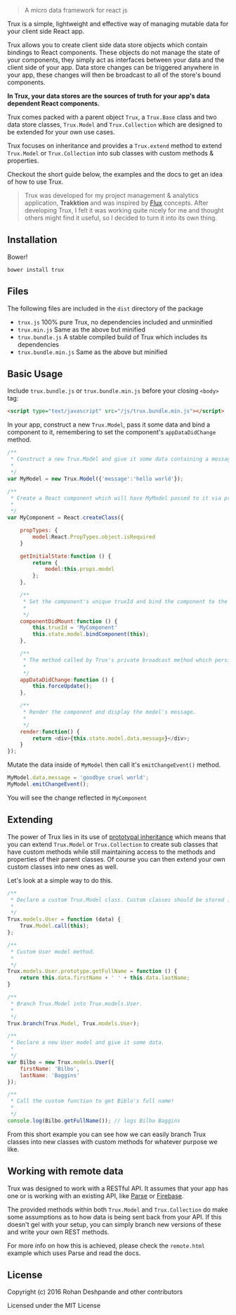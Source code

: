 > A micro data framework for react js

Trux is a simple, lightweight and effective way of managing mutable data for your client side React app.

Trux allows you to create client side data store objects which contain bindings to React components. These objects do not manage the state of your components, they simply act as interfaces between your data and the client side of your app. Data store changes can be triggered anywhere in your app, these changes will then be broadcast to all of the store's bound components.

**In Trux, your data stores are the sources of truth for your app's data dependent React components.**

Trux comes packed with a parent object `Trux`, a `Trux.Base` class and two data store classes, `Trux.Model` and `Trux.Collection` which are designed to be extended for your own use cases.

Trux focuses on inheritance and provides a `Trux.extend` method to extend `Trux.Model` or `Trux.Collection` into sub classes with custom methods & properties.

Checkout the short guide below, the examples and the docs to get an idea of how to use Trux.

> Trux was developed for my project management & analytics application, **Trakktion** and was inspired by [Flux](https://facebook.github.io/flux/) concepts. After developing Trux, I felt it was working quite nicely for me and thought others might find it useful, so I decided to turn it into its own thing.

## Installation
Bower!

```
bower install trux
```

## Files
The following files are included in the `dist` directory of the package

* `trux.js` 100% pure Trux, no dependencies included and unminified
* `trux.min.js` Same as the above but minified
* `trux.bundle.js` A stable compiled build of Trux which includes its dependencies
* `trux.bundle.min.js` Same as the above but minified

## Basic Usage

Include `trux.bundle.js` or `trux.bundle.min.js` before your closing `<body>` tag:

```html
<script type="text/javascript" src="/js/trux.bundle.min.js"></script>
```

In your app, construct a new `Trux.Model`, pass it some data and bind a component to it, remembering to set the component's `appDataDidChange` method.

```javascript
/**
 * Construct a new Trux.Model and give it some data containing a message property.
 *
 */
var MyModel = new Trux.Model({'message':'hello world'});

/**
 * Create a React component which will have MyModel passed to it via props.
 *
 */
var MyComponent = React.createClass({

	propTypes: {
		model:React.PropTypes.object.isRequired
	}

    getInitialState:function () {
        return {
            model:this.props.model
        };
    },

    /**
     * Set the component's unique truxId and bind the component to the model.
     *
     */
    componentDidMount:function () {
        this.truxId = 'MyComponent'
        this.state.model.bindComponent(this);
    },

    /**
     * The method called by Trux's private broadcast method which persists changes in data across bound components.
     *
     */
    appDataDidChange:function () {
        this.forceUpdate();
    },

    /**
     * Render the component and display the model's message.
     *
     */
    render:function() {
        return <div>{this.state.model.data.message}</div>;
    }
});
```

Mutate the data inside of `MyModel` then call it's `emitChangeEvent()` method.

```javascript
MyModel.data.message = 'goodbye cruel world';
MyModel.emitChangeEvent();
```

You will see the change reflected in `MyComponent`


## Extending

The power of Trux lies in its use of [prototypal inheritance](https://developer.mozilla.org/en-US/docs/Web/JavaScript/Introduction_to_Object-Oriented_JavaScript) which means that you can extend `Trux.Model` or `Trux.Collection` to create sub classes that have custom methods while still maintaining access to the methods and properties of their parent classes. Of course you can then extend your own custom classes into new ones as well.

Let's look at a simple way to do this.

```javascript
/**
 * Declare a custom Trux.Model class. Custom classes should be stored inside the Trux.models or Trux.collections objects for easy reference.
 *
 */
Trux.models.User = function (data) {
	Trux.Model.call(this);
};

/**
 * Custom User model method.
 *
 */
Trux.models.User.prototype.getFullName = function () {
	return this.data.firstName + ' ' + this.data.lastName;
}

/**
 * Branch Trux.Model into Trux.models.User.
 *
 */
Trux.branch(Trux.Model, Trux.models.User);

/**
 * Declare a new User model and give it some data.
 *
 */
var Bilbo = new Trux.models.User({
	firstName: 'Bilbo',
	lastName: 'Baggins'
});

/**
 * Call the custom function to get Biblo's full name!
 *
 */
console.log(Bilbo.getFullName()); // logs Bilbo Baggins
```

From this short example you can see how we can easily branch Trux classes into new classes with custom methods for whatever purpose we like.


## Working with remote data

Trux was designed to work with a RESTful API. It assumes that your app has one or is working with an existing API, like [Parse](https://parse.com) or [Firebase](https://firebase.com).

The provided methods within both `Trux.Model` and `Trux.Collection` do make some assumptions as to how data is being sent back from your API. If this doesn't gel with your setup, you can simply branch new versions of these and write your own REST methods.

For more info on how this is achieved, please check the `remote.html` example which uses Parse and read the docs.

## License

Copyright (c) 2016 Rohan Deshpande and other contributors

Licensed under the MIT License
